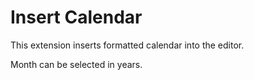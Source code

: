 # Insert Calendar

This extension inserts formatted calendar into the editor.

Month can be selected in years.
